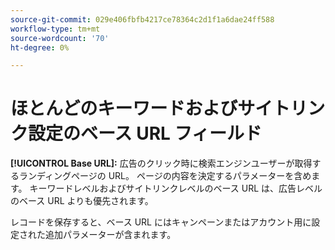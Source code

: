 ```yaml
---
source-git-commit: 029e406fbfb4217ce78364c2d1f1a6dae24ff588
workflow-type: tm+mt
source-wordcount: '70'
ht-degree: 0%

---
```

# ほとんどのキーワードおよびサイトリンク設定のベース URL フィールド

**[!UICONTROL Base URL]:** 広告のクリック時に検索エンジンユーザーが取得するランディングページの URL。 ページの内容を決定するパラメーターを含めます。 キーワードレベルおよびサイトリンクレベルのベース URL は、広告レベルのベース URL よりも優先されます。

レコードを保存すると、ベース URL にはキャンペーンまたはアカウント用に設定された追加パラメーターが含まれます。
